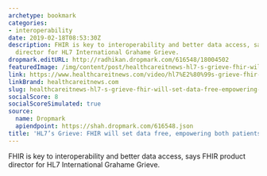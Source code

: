 ```yaml
---
archetype: bookmark
categories:
- interoperability
date: 2019-02-18T08:53:30Z
description: FHIR is key to interoperability and better data access, says FHIR product
  director for HL7 International Grahame Grieve.
dropmark.editURL: http://radhikan.dropmark.com/616548/18004502
featuredImage: /img/content/post/healthcareitnews-hl7-s-grieve-fhir-will-set-data-free-empowering-both-patients-and-providers.jpg
link: https://www.healthcareitnews.com/video/hl7%E2%80%99s-grieve-fhir-will-set-data-free-empowering-both-patients-and-providers
linkBrand: healthcareitnews.com
slug: healthcareitnews-hl7-s-grieve-fhir-will-set-data-free-empowering-both-patients-and-providers
socialScore: 8
socialScoreSimulated: true
source:
  name: Dropmark
  apiendpoint: https://shah.dropmark.com/616548.json
title: 'HL7’s Grieve: FHIR will set data free, empowering both patients and providers'
---
```

FHIR is key to interoperability and better data access, says FHIR product director for HL7 International Grahame Grieve.